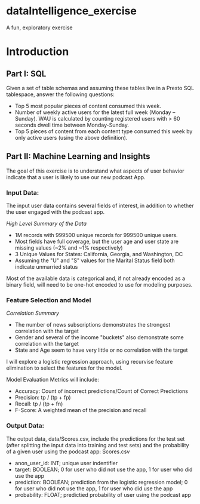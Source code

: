 # dataIntelligence_exercise
A fun, exploratory exercise

# Introduction

## Part I: SQL
Given a set of table schemas and assuming these tables live in a Presto SQL tablespace, answer the following questions:
-    Top 5 most popular pieces of content consumed this week. 
-    Number of weekly active users for the latest full week (Monday – Sunday). WAU is calculated by counting registered users with > 60 seconds dwell time between Monday-Sunday.
-    Top 5 pieces of content from each content type consumed this week by only active users (using the above definition). 

## Part II: Machine Learning and Insights
The goal of this exercise is to understand what aspects of user behavior indicate that a user is likely to use our new podcast App. 

### Input Data:
The input user data contains several fields of interest, in addition to whether the user engaged with the podcast app.

*High Level Summary of the Data*
- 1M records with 999500 unique records for 999500 unique users.
- Most fields have full coverage, but the user age and user state are missing values (~2% and ~1% respectively)
- 3 Unique Values for States: California, Georgia, and Washington, DC
- Assuming the "U" and "S" values for the Marital Status field both indicate unmarried status

Most of the available data is categorical and, if not already encoded as a binary field, will need to be one-hot encoded to use for modeling purposes.

### Feature Selection and Model
*Correlation Summary*
- The number of news subscriptions demonstrates the strongest correlation with the target
- Gender and several of the income "buckets" also demonstrate some correlation with the target
- State and Age seem to have very little or no correlation with the target

I will explore a logistic regression approach, using recurvise feature elimination to select the features for the model.

Model Evaluation Metrics will include:

- Accuracy: Count of incorrect predictions/Count of Correct Predictions
- Precision: tp / (tp + fp)
- Recall: tp / (tp + fn)
- F-Score: A weighted mean of the precision and recall

### Output Data:
The output data, data/Scores.csv, include the predictions for the test set (after splitting the input data into training and test sets) and the probability of a given user using the podcast app:
Scores.csv
- anon_user_id: INT; unique user indentifier
- target: BOOLEAN; 0 for user who did not use the app, 1 for user who did use the app
- prediction: BOOLEAN; prediction from the logistic regression model; 0 for user who did not use the app, 1 for user who did use the app
- probability: FLOAT; predictied probability of user using the podcast app 

